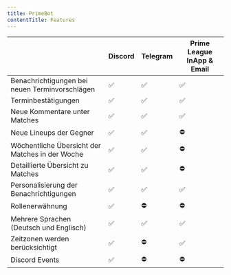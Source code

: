 ```yaml
---
title: PrimeBot
contentTitle: Features
---
```


|                                                 | Discord | Telegram | Prime League InApp & Email |
|-------------------------------------------------|---------|----------|----------------------------|
| Benachrichtigungen bei neuen Terminvorschlägen  | ✅       | ✅        | ✅                          |
| Terminbestätigungen                             | ✅       | ✅        | ✅                          |
| Neue Kommentare unter Matches                   | ✅       | ✅        | ✅                          |
| Neue Lineups der Gegner                         | ✅       | ✅        | ⛔                          |
| Wöchentliche Übersicht der Matches in der Woche | ✅       | ✅        | ⛔                          |
| Detaillierte Übersicht zu Matches               | ✅       | ✅        | ⛔                          |
| Personalisierung der Benachrichtigungen         | ✅       | ✅        | ✅                          |
| Rollenerwähnung                                 | ✅       | ⛔        | ⛔                          |
| Mehrere Sprachen (Deutsch und Englisch)         | ✅       | ✅        | ✅                          |                                         
| Zeitzonen werden berücksichtigt                 | ✅       | ⛔        | ✅                          |
| Discord Events                                  | ✅       | ⛔        | ⛔                          |
